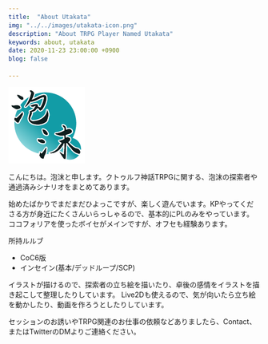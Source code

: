 ```yaml
---
title:  "About Utakata"
img: "../../images/utakata-icon.png"
description: "About TRPG Player Named Utakata"
keywords: about, utakata
date: 2020-11-23 23:00:00 +0900
blog: false

---
```


![logo](../../images/utakata-icon.png)

こんにちは。泡沫と申します。クトゥルフ神話TRPGに関する、泡沫の探索者や通過済みシナリオをまとめてあります。

始めたばかりでまだまだひよっこですが、楽しく遊んでいます。KPやってくださる方が身近にたくさんいらっしゃるので、基本的にPLのみをやっています。
ココフォリアを使ったボイセがメインですが、オフセも経験あります。

所持ルルブ
- CoC6版
- インセイン(基本/デッドループ/SCP)

イラストが描けるので、探索者の立ち絵を描いたり、卓後の感情をイラストを描き起こして整理したりしています。
Live2Dも使えるので、気が向いたら立ち絵を動かしたり、動画を作ろうとしたりしています。

セッションのお誘いやTRPG関連のお仕事の依頼などありましたら、Contact、またはTwitterのDMよりご連絡ください。
